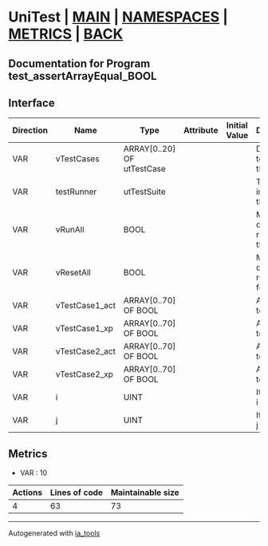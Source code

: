 # UniTest | [MAIN] | [NAMESPACES] | [METRICS] | [BACK]  

## Documentation for Program test_assertArrayEqual_BOOL  

## Interface  

| Direction | Name | Type | Attribute | Initial Value | Documentation |
| --------- | ---- | ---- | --------- | ------------- | ------------- |
| VAR | vTestCases | ARRAY[0..20] OF utTestCase |  |  | Definition of all test cases for this POU |  
| VAR | testRunner | utTestSuite |  |  | Test Suite fb instance to run the tests |  
| VAR | vRunAll | BOOL |  |  | Manual command to run all tests for this POU |  
| VAR | vResetAll | BOOL |  |  | Manual command to reset all tests for this POU |  
| VAR | vTestCase1_act | ARRAY[0..70] OF BOOL |  |  | Array data 1 of test case 1 |  
| VAR | vTestCase1_xp | ARRAY[0..70] OF BOOL |  |  | Array data 2 of test case 1 |  
| VAR | vTestCase2_act | ARRAY[0..70] OF BOOL |  |  | Array data 3 of test case 2 |  
| VAR | vTestCase2_xp | ARRAY[0..70] OF BOOL |  |  | Array data 4 of test case 2 |  
| VAR | i | UINT |  |  | Iterator variable i |  
| VAR | j | UINT |  |  | Iterator variable j |  


## Metrics  

- VAR : 10

| Actions | Lines of code | Maintainable size |
| ------- | ------------- | ----------------- |
| 4 | 63 | 73 |

---
Autogenerated with [ia_tools](https://github.com/tkucic/ia_tools)  

[MAIN]: ../../../../index.md
[NAMESPACES]: ../../nsList.md
[METRICS]: ../../../metrics.md
[BACK]: ../nsMain.md
